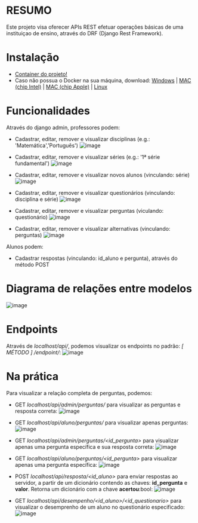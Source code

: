 # RESUMO
Este projeto visa oferecer APIs REST efetuar operações básicas de uma instituiçao de ensino, através do DRF (Django Rest Framework).

# Instalação
- <a href="https://hub.docker.com/layers/fellipe222/teste-super-ensino/1.0/images/sha256:7352bc41a78c69b24dd3c133d3b9c66a7d66d6e9fdb5b1b1fec2ed7f7fe1e150" target="_blank">Container do projeto!</a>
- Caso não possua o Docker na sua máquina, download: <a href="https://desktop.docker.com/win/main/amd64/Docker%20Desktop%20Installer.exe?utm_source=docker&utm_medium=webreferral&utm_campaign=dd-smartbutton&utm_location=header" target="_blank">Windows</a> | <a href="https://desktop.docker.com/mac/main/amd64/Docker.dmg?utm_source=docker&utm_medium=webreferral&utm_campaign=dd-smartbutton&utm_location=module" target="_blank">MAC (chip Intel)</a> | <a href="https://desktop.docker.com/mac/main/arm64/Docker.dmg?utm_source=docker&utm_medium=webreferral&utm_campaign=dd-smartbutton&utm_location=module" target="_blank">MAC (chip Apple)</a> | <a href="https://docs.docker.com/desktop/linux/install/" target="_blank">Linux</a>

# Funcionalidades
Através do django admin, professores podem:
- Cadastrar, editar, remover e visualizar disciplinas (e.g.: 'Matemática','Português')
![image](https://user-images.githubusercontent.com/56563965/182060980-433f2e57-0111-459b-8c3e-1b411690126e.png)

- Cadastrar, editar, remover e visualizar séries (e.g.: '1ª série fundamental')
![image](https://user-images.githubusercontent.com/56563965/182061060-6eae33d1-8503-4a22-9b23-c98d917e1a96.png)

- Cadastrar, editar, remover e visualizar novos alunos (vinculando: série)
![image](https://user-images.githubusercontent.com/56563965/182061171-cdbcba25-74f2-4abb-9049-95112d166645.png)

- Cadastrar, editar, remover e visualizar questionários (vinculando: disciplina e série)
![image](https://user-images.githubusercontent.com/56563965/182061319-ddc9aeca-68c4-41f7-bcd8-d1209cb537d8.png)

- Cadastrar, editar, remover e visualizar perguntas (viculando: questionário)
![image](https://user-images.githubusercontent.com/56563965/182061366-e1d88846-e4c5-4c02-b7f2-eed060314ec1.png)

- Cadastrar, editar, remover e visualizar alternativas (vinculando: perguntas)
![image](https://user-images.githubusercontent.com/56563965/182061431-7f81ecf1-04f3-42fb-a96d-99b9b22f1869.png)

Alunos podem:
- Cadastrar respostas (vinculando: id_aluno e pergunta), através do método POST

# Diagrama de relações entre modelos
![image](https://user-images.githubusercontent.com/56563965/182056316-81e38b99-b60b-467d-a1ee-435d35ed79e8.png)

# Endpoints
Através de <i>localhost/api/</i>, podemos visualizar os endpoints no padrão: <i>[ MÉTODO ] /endpoint/</i>:
![image](https://user-images.githubusercontent.com/56563965/182056757-3e4728c8-5bd1-42b3-b7db-7a73994da401.png)

# Na prática
Para visualizar a relação completa de perguntas, podemos:
- GET <i>localhost/api/admin/perguntas/</i> para visualizar as perguntas e resposta correta:
![image](https://user-images.githubusercontent.com/56563965/182057614-6d9317be-48f4-4fa9-a039-c18f298822f2.png)

- GET <i>localhost/api/aluno/perguntas/</i> para visualizar apenas perguntas:
![image](https://user-images.githubusercontent.com/56563965/182057704-62066b76-37e7-4aa3-970d-aa113d4247d8.png)

- GET <i>localhost/api/admin/perguntas/<id_pergunta></i> para visualizar apenas uma pergunta específica e sua resposta correta:
![image](https://user-images.githubusercontent.com/56563965/182057954-bbf434db-6fdf-4f6b-98d1-1f29519bfdf5.png)

- GET <i>localhost/api/aluno/perguntas/<id_pergunta></i> para visualizar apenas uma pergunta específica:
![image](https://user-images.githubusercontent.com/56563965/182058040-7cc197c2-7e76-4222-907d-3357189f6119.png)
  
- POST <i>localhost/api/resposta/<id_aluno></i> para enviar respostas ao servidor, a partir de um dicionário contendo as chaves: <b>id_pergunta</b> e <b>valor</b>. Retorna um dicionário com a chave <b>acertou</b>:bool:
![image](https://user-images.githubusercontent.com/56563965/182057105-d9fd311d-3d71-4d53-9045-891a7bcc74cd.png)
  
- GET <i>localhost/api/desempenho/<id_aluno>/<id_questionario></i> para visualizar o desemprenho de um aluno no questionário especificado:
![image](https://user-images.githubusercontent.com/56563965/182059340-4f0cc30e-6aca-403b-ac14-e54937986d5b.png)

  

